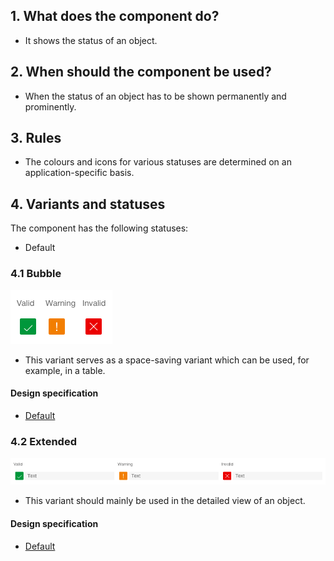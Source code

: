 ## 1. What does the component do? 
* It shows the status of an object.


## 2. When should the component be used?
* When the status of an object has to be shown permanently and prominently. 


## 3. Rules
* The colours and icons for various statuses are determined on an application-specific basis.


## 4. Variants and statuses
The component has the following statuses:
* Default

### 4.1 Bubble
![Example image of the status component in the bubble variant with icon only](https://raw.githubusercontent.com/sbb-design-systems/design-system-webapp-documentation/master/documentation/components/status/images/status_bubble.png 'class: image')
* This variant serves as a space-saving variant which can be used, for example, in a table.

#### Design specification
* [Default](https://sbb.invisionapp.com/d/main#/console/17140415/394674923/inspect)

### 4.2 Extended 
![Example image of the status component in the extended variant with icon and text](https://raw.githubusercontent.com/sbb-design-systems/design-system-webapp-documentation/master/documentation/components/status/images/status_extended.png 'class: image')
* This variant should mainly be used in the detailed view of an object.

#### Design specification
* [Default](https://sbb.invisionapp.com/d/main#/console/17140415/394674924/inspect)
